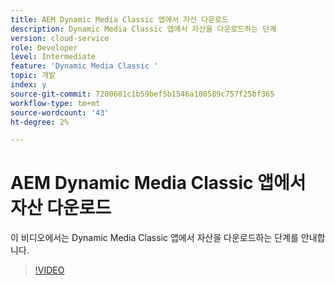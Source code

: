 ```yaml
---
title: AEM Dynamic Media Classic 앱에서 자산 다운로드
description: Dynamic Media Classic 앱에서 자산을 다운로드하는 단계
version: cloud-service
role: Developer
level: Intermediate
feature: 'Dynamic Media Classic '
topic: 개발
index: y
source-git-commit: 7200601c1b59bef5b1546a100589c757f25bf365
workflow-type: tm+mt
source-wordcount: '43'
ht-degree: 2%

---
```



# AEM Dynamic Media Classic 앱에서 자산 다운로드

이 비디오에서는 Dynamic Media Classic 앱에서 자산을 다운로드하는 단계를 안내합니다.

>[!VIDEO](https://video.tv.adobe.com/v/335458?quality=9&learn=on)

